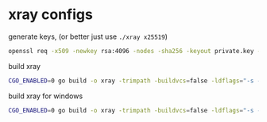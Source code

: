# xray configs

generate keys, (or better just use `./xray x25519`)
```bash
openssl req -x509 -newkey rsa:4096 -nodes -sha256 -keyout private.key -out public.key -days 3650 -subj "/CN=APP"
```

build xray
```bash
CGO_ENABLED=0 go build -o xray -trimpath -buildvcs=false -ldflags="-s -w -buildid=" -v ./main
```

build xray for windows
```bash
CGO_ENABLED=0 go build -o xray -trimpath -buildvcs=false -ldflags="-s -w -buildid=" -v ./main
```
